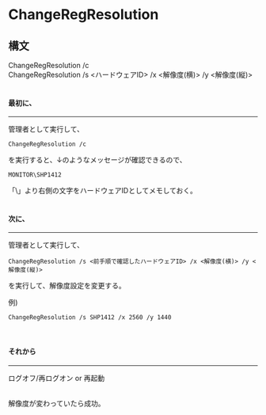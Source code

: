 ﻿# ChangeRegResolution

## 構文
ChangeRegResolution /c<br>
ChangeRegResolution /s <ハードウェアID> /x <解像度(横)> /y <解像度(縦)>
<br>
<br>

#### 最初に、
---
管理者として実行して、
```
ChangeRegResolution /c
```
を実行すると、↓のようなメッセージが確認できるので、
```
MONITOR\SHP1412
```
「\」より右側の文字をハードウェアIDとしてメモしておく。
<br>
<br>

#### 次に、
---
管理者として実行して、
```
ChangeRegResolution /s <前手順で確認したハードウェアID> /x <解像度(横)> /y <解像度(縦)>
```
を実行して、解像度設定を変更する。

例)
```
ChangeRegResolution /s SHP1412 /x 2560 /y 1440
```
<br>

#### それから
---
ログオフ/再ログオン
or
再起動
<br>
<br>

解像度が変わっていたら成功。
